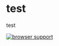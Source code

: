 test
====

test


[![browser support](https://ci.testling.com/USER/PROJECT.png)](https://ci.testling.com/USER/PROJECT)

